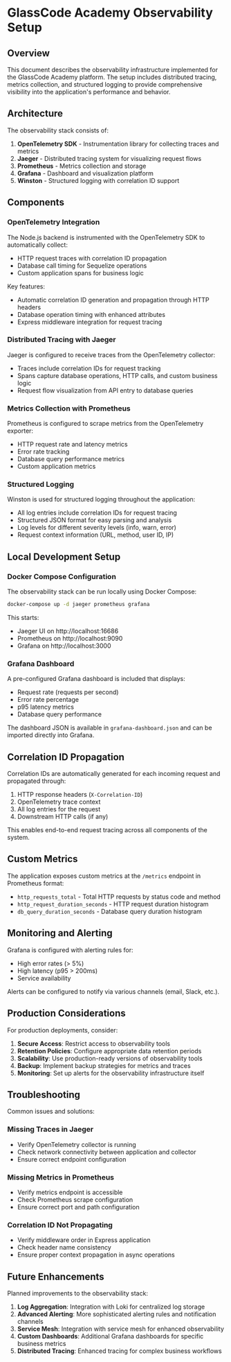# GlassCode Academy Observability Setup

## Overview

This document describes the observability infrastructure implemented for the GlassCode Academy platform. The setup includes distributed tracing, metrics collection, and structured logging to provide comprehensive visibility into the application's performance and behavior.

## Architecture

The observability stack consists of:

1. **OpenTelemetry SDK** - Instrumentation library for collecting traces and metrics
2. **Jaeger** - Distributed tracing system for visualizing request flows
3. **Prometheus** - Metrics collection and storage
4. **Grafana** - Dashboard and visualization platform
5. **Winston** - Structured logging with correlation ID support

## Components

### OpenTelemetry Integration

The Node.js backend is instrumented with the OpenTelemetry SDK to automatically collect:

- HTTP request traces with correlation ID propagation
- Database call timing for Sequelize operations
- Custom application spans for business logic

Key features:
- Automatic correlation ID generation and propagation through HTTP headers
- Database operation timing with enhanced attributes
- Express middleware integration for request tracing

### Distributed Tracing with Jaeger

Jaeger is configured to receive traces from the OpenTelemetry collector:

- Traces include correlation IDs for request tracking
- Spans capture database operations, HTTP calls, and custom business logic
- Request flow visualization from API entry to database queries

### Metrics Collection with Prometheus

Prometheus is configured to scrape metrics from the OpenTelemetry exporter:

- HTTP request rate and latency metrics
- Error rate tracking
- Database query performance metrics
- Custom application metrics

### Structured Logging

Winston is used for structured logging throughout the application:

- All log entries include correlation IDs for request tracing
- Structured JSON format for easy parsing and analysis
- Log levels for different severity levels (info, warn, error)
- Request context information (URL, method, user ID, IP)

## Local Development Setup

### Docker Compose Configuration

The observability stack can be run locally using Docker Compose:

```bash
docker-compose up -d jaeger prometheus grafana
```

This starts:
- Jaeger UI on http://localhost:16686
- Prometheus on http://localhost:9090
- Grafana on http://localhost:3000

### Grafana Dashboard

A pre-configured Grafana dashboard is included that displays:

- Request rate (requests per second)
- Error rate percentage
- p95 latency metrics
- Database query performance

The dashboard JSON is available in `grafana-dashboard.json` and can be imported directly into Grafana.

## Correlation ID Propagation

Correlation IDs are automatically generated for each incoming request and propagated through:

1. HTTP response headers (`X-Correlation-ID`)
2. OpenTelemetry trace context
3. All log entries for the request
4. Downstream HTTP calls (if any)

This enables end-to-end request tracing across all components of the system.

## Custom Metrics

The application exposes custom metrics at the `/metrics` endpoint in Prometheus format:

- `http_requests_total` - Total HTTP requests by status code and method
- `http_request_duration_seconds` - HTTP request duration histogram
- `db_query_duration_seconds` - Database query duration histogram

## Monitoring and Alerting

Grafana is configured with alerting rules for:

- High error rates (> 5%)
- High latency (p95 > 200ms)
- Service availability

Alerts can be configured to notify via various channels (email, Slack, etc.).

## Production Considerations

For production deployments, consider:

1. **Secure Access**: Restrict access to observability tools
2. **Retention Policies**: Configure appropriate data retention periods
3. **Scalability**: Use production-ready versions of observability tools
4. **Backup**: Implement backup strategies for metrics and traces
5. **Monitoring**: Set up alerts for the observability infrastructure itself

## Troubleshooting

Common issues and solutions:

### Missing Traces in Jaeger
- Verify OpenTelemetry collector is running
- Check network connectivity between application and collector
- Ensure correct endpoint configuration

### Missing Metrics in Prometheus
- Verify metrics endpoint is accessible
- Check Prometheus scrape configuration
- Ensure correct port and path configuration

### Correlation ID Not Propagating
- Verify middleware order in Express application
- Check header name consistency
- Ensure proper context propagation in async operations

## Future Enhancements

Planned improvements to the observability stack:

1. **Log Aggregation**: Integration with Loki for centralized log storage
2. **Advanced Alerting**: More sophisticated alerting rules and notification channels
3. **Service Mesh**: Integration with service mesh for enhanced observability
4. **Custom Dashboards**: Additional Grafana dashboards for specific business metrics
5. **Distributed Tracing**: Enhanced tracing for complex business workflows